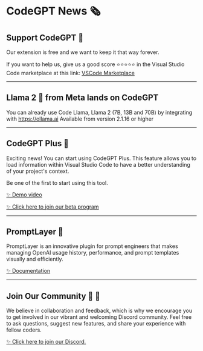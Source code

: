 # CodeGPT News 🗞

## Support CodeGPT 🥳

Our extension is free and we want to keep it that way forever.

If you want to help us, give us a good score ⭐️⭐️⭐️⭐️⭐️ in the Visual Studio Code marketplace at this link:
[VSCode Marketplace](https://marketplace.visualstudio.com/items?itemName=DanielSanMedium.dscodegpt&ssr=false#review-details)

---

## Llama 2 🦙 from Meta lands on CodeGPT

You can already use Code Llama, Llama 2 (7B, 13B and 70B) by integrating with https://ollama.ai
Available from version 2.1.16 or higher

---

## CodeGPT Plus 🚀

Exciting news! You can start using CodeGPT Plus. This feature allows you to load information within Visual Studio Code to have a better understanding of your project's context.

Be one of the first to start using this tool.

[✨ Demo video](https://www.youtube.com/watch?v=UX9LncRh0h8)

[✨ Click here to join our beta program](https://account.codegpt.co/auth/register)

---

## PromptLayer 📝

PromptLayer is an innovative plugin for prompt engineers that makes managing OpenAI usage history, performance, and prompt templates visually and efficiently.

[✨ Documentation](https://www.codegpt.co/docs/tutorial-extras/prompt)

---

## Join Our Community 🤜 🤛

We believe in collaboration and feedback, which is why we encourage you to get involved in our vibrant and welcoming Discord community. Feel free to ask questions, suggest new features, and share your experience with fellow coders.

[✨ Click here to join our Discord.](https://discord.gg/vgTGsVr69s)
